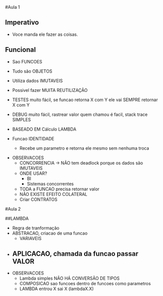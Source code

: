 #Aula 1

## Imperativo

  - Voce manda ele fazer as coisas.


## Funcional

  - Sao FUNCOES
  - Tudo são OBJETOS
  - Utiliza dados IMUTAVEIS
  - Possivel fazer MUITA REUTILIZAÇÃO
  - TESTES muito fácil, se funcao retorna X com Y ele vai SEMPRE retornar X com Y
  - DEBUG muito fácil, rastrear valor quem chamou é facil, stack trace SIMPLES
  - BASEADO EM Cálculo LAMBDA

  - Funcao IDENTIDADE
    - Recebe um parametro e retorna ele mesmo sem nenhuma troca

  * OBSERVACOES
    - CONCORRENCIA -> NÃO tem deadlock porque os dados são IMUTAVEIS
    - ONDE USAR?
      - BI
      - Sistemas concorrentes
    - TODA a FUNCAO precisa retornar valor
    - NÃO EXISTE EFEITO COLATERAL
    - Criar CONTRATOS


#Aula 2

##LAMBDA

  - Regra de tranformação
  - ABSTRACAO, criacao de uma funcao
    - VARIAVEIS
  - APLICACAO, chamada da funcao passar VALOR
    - 

* OBSERVACOES
  - Lambda simples NÃO HÁ CONVERSÃO DE TIPOS
  - COMPOSICAO sao funcoes dentro de funcoes como parametros
  - LAMBDA entrou X sai X (lambdaX.X)
